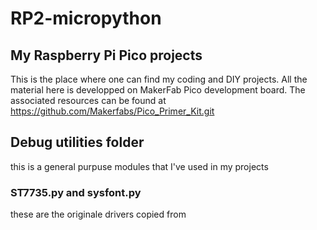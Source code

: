 # RP2-micropython
## My Raspberry Pi Pico projects

This is the place where one can find my coding and DIY projects.
All the material here is developped on MakerFab Pico development board.
The associated resources can be found at https://github.com/Makerfabs/Pico_Primer_Kit.git

## Debug utilities folder

this is a general purpuse modules that I've used in my projects
### ST7735.py and sysfont.py
these are the originale drivers copied from 
